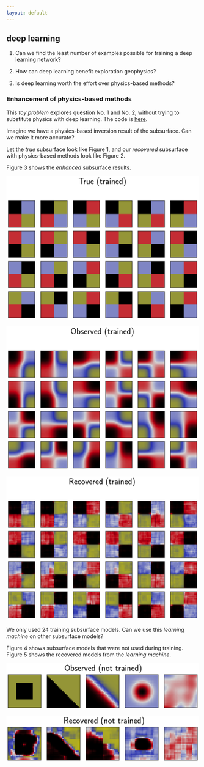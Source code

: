 ```yaml
---
layout: default
---
```


## deep learning

1. Can we find the least number of examples possible for training a deep learning network?

1. How can deep learning benefit exploration geophysics?

1. Is deep learning worth the effort over physics-based methods?

### Enhancement of physics-based methods

This _toy problem_ explores question No. 1 and No. 2, without trying to substitute physics with deep learning. The code is [here](https://github.com/diegozain/alles/tree/master/projects/deep-learning/pic2pic).

Imagine we have a physics-based inversion result of the subsurface. Can we make it more accurate?

Let the _true_ subsurface look like Figure 1, and our _recovered_ subsurface with physics-based methods look like Figure 2.

Figure 3 shows the _enhanced_ subsurface results.

![](images/pic2pic_true-.png)

![](images/pic2pic_obse-.png)

![](images/pic2pic_reco-.png)

We only used 24 training subsurface models. Can we use this _learning machine_ on other subsurface models?

Figure 4 shows subsurface models that were not used during training. Figure 5 shows the recovered models from the _learning machine_.

![](images/pic2pic_test_x-.png)

![](images/pic2pic_test_y-.png)

